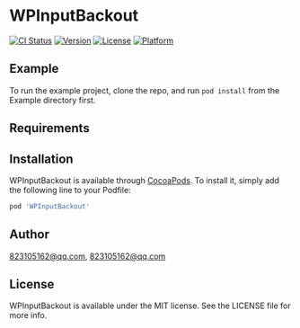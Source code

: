 # WPInputBackout

[![CI Status](https://img.shields.io/travis/823105162@qq.com/WPInputBackout.svg?style=flat)](https://travis-ci.org/823105162@qq.com/WPInputBackout)
[![Version](https://img.shields.io/cocoapods/v/WPInputBackout.svg?style=flat)](https://cocoapods.org/pods/WPInputBackout)
[![License](https://img.shields.io/cocoapods/l/WPInputBackout.svg?style=flat)](https://cocoapods.org/pods/WPInputBackout)
[![Platform](https://img.shields.io/cocoapods/p/WPInputBackout.svg?style=flat)](https://cocoapods.org/pods/WPInputBackout)

## Example

To run the example project, clone the repo, and run `pod install` from the Example directory first.

## Requirements

## Installation

WPInputBackout is available through [CocoaPods](https://cocoapods.org). To install
it, simply add the following line to your Podfile:

```ruby
pod 'WPInputBackout'
```

## Author

823105162@qq.com, 823105162@qq.com

## License

WPInputBackout is available under the MIT license. See the LICENSE file for more info.
